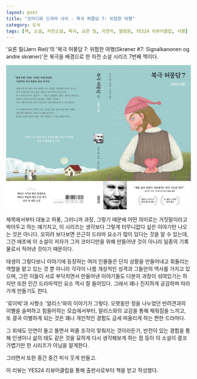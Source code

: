 ```yaml
---
layout: post
title: "코미디와 드라마 사이 - 북극 허풍담 7: 위험한 여행"
category: 도서
tags: [책, 소설, 자전소설, 북극, 요른 릴, 지연리, 열림원, YES24 리뷰어클럽, 서평]
---
```


'요른 릴(Jørn Riel)'의
'북극 허풍담 7: 위험한 여행(Skrøner #7: Signalkanonen og andre skrøner)'은
북극을 배경으로 한 자전 소설 시리즈 7번째 책이다.

![표지](/images/skroner-7-signalkanonen-og-andre-skroner-book-h480.jpg)

제목에서부터 대놓고 허풍, 그러니까 과장, 그렇기 때문에 어떤 의미로는 거짓말이라고 박아두고 하는 얘기치고,
이 시리즈는 생각보다 그렇게 터무니없다 싶은 이야기만 나오는 것은 아니다.
오히려 보다보면 은근히 드라마 요소가 많이 있다는 것을 알 수 있는데,
그건 애초에 이 소설이 저자가 그저 코미디만을 위해 만들어낸 것이 아니라
일종의 기록물로서 적어낸 것이기 때문이다.

태생이 그렇다보니 이야기에 등장하는 여러 인물들은
단지 상황을 만들어내고 휘둘리는 역할을 맡고 있는 것 뿐 아니라
각각이 나름 개성적인 성격과 그들만의 역사를 가지고 있으며,
그런 이들이 서로 부닥치면서 만들어낸 이야기들도
다분히 과장이 섞여있기는 하지만
또한 인간 드라마적인 요소 역시 잘 들어있다.
그래서 꽤나 진지하게 공감하며 따라가게 만들기도 한다.

'로이빅'과 사향소 '알리스'와의 이야기가 그렇다.
오랫동안 정을 나누었던 반려견과의 이별을 슬퍼하고 힘들어하는 모습에서부터,
알리스와의 교감을 통해 채워짐을 느끼고,
또 결국 이별하게 되는 것은
꽤나 개인적인 경험도 금세 떠올리게 하는 짠한 드라마다.

그 외에도 인연이 돌고 돌면서 퍼즐 조각이 맞춰지는 것이라든가,
반전이 있는 경험을 통해 인생이나 삶의 태도 같은 것을 묘하게 다시 생각해보게 하는 점 등이
이 소설이 결코 가볍기만 한 시리즈가 아님을 알게한다.

그러면서 또한 중간 중간 피식 웃게 만들고.



<div class="im im-info">
이 리뷰는 YES24 리뷰어클럽을 통해 출판사로부터 책을 받고 작성했다.
</div>
